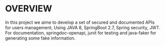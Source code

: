 # OVERVIEW 
In this project we aime to develop a set of secured and documented APIs for users management, Using JAVA 8, SpringBoot 2.7, Spring security, JWT.   
For documentation, springdoc-openapi, junit for testing and java-faker for generating some fake information.


